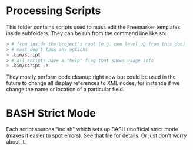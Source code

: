 # Processing Scripts

This folder contains scripts used to mass edit the Freemarker templates inside subfolders. They can be run from the command line like so:

```sh
> # from inside the project's root (e.g. one level up from this doc)
> # most don't take any options
> .bin/script
> # all scripts have a "help" flag that shows usage info
> .bin/script -h
```

They mostly perform code cleanup right now but could be used in the future to change all display references to XML nodes, for instance if we change the name or location of a particular field.

# BASH Strict Mode

Each script sources "inc.sh" which sets up BASH unofficial strict mode (makes it easier to spot errors). See that file for details. Or just don't worry about it.
